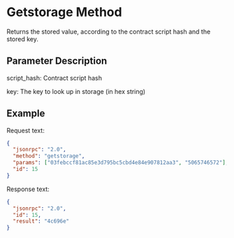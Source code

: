 # Getstorage Method

Returns the stored value, according to the contract script hash and the stored key.

## Parameter Description

script_hash: Contract script hash

key: The key to look up in storage (in hex string)

## Example

Request text:

```json
{
  "jsonrpc": "2.0",
  "method": "getstorage",
  "params": ["03febccf81ac85e3d795bc5cbd4e84e907812aa3", "5065746572"],
  "id": 15
}
```

Response text:

```json
{
  "jsonrpc": "2.0",
  "id": 15,
  "result": "4c696e"
}
```


